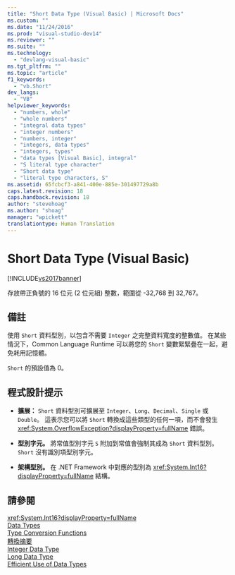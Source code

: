 ```yaml
---
title: "Short Data Type (Visual Basic) | Microsoft Docs"
ms.custom: ""
ms.date: "11/24/2016"
ms.prod: "visual-studio-dev14"
ms.reviewer: ""
ms.suite: ""
ms.technology: 
  - "devlang-visual-basic"
ms.tgt_pltfrm: ""
ms.topic: "article"
f1_keywords: 
  - "vb.Short"
dev_langs: 
  - "VB"
helpviewer_keywords: 
  - "numbers, whole"
  - "whole numbers"
  - "integral data types"
  - "integer numbers"
  - "numbers, integer"
  - "integers, data types"
  - "integers, types"
  - "data types [Visual Basic], integral"
  - "S literal type character"
  - "Short data type"
  - "literal type characters, S"
ms.assetid: 65fcbcf3-a841-400e-885e-301497729a8b
caps.latest.revision: 18
caps.handback.revision: 18
author: "stevehoag"
ms.author: "shoag"
manager: "wpickett"
translationtype: Human Translation
---
```

# Short Data Type (Visual Basic)
[!INCLUDE[vs2017banner](../../../csharp/includes/vs2017banner.md)]

存放帶正負號的 16 位元 \(2 位元組\) 整數，範圍從 \-32,768 到 32,767。  
  
## 備註  
 使用 `Short` 資料型別，以包含不需要 `Integer` 之完整資料寬度的整數值。  在某些情況下，Common Language Runtime 可以將您的 `Short` 變數緊緊疊在一起，避免耗用記憶體。  
  
 `Short` 的預設值為 0。  
  
## 程式設計提示  
  
-   **擴展：** `Short` 資料型別可擴展至 `Integer`、`Long`、`Decimal`、`Single` 或 `Double`。  這表示您可以將 `Short` 轉換成這些類型的任何一項，而不會發生 <xref:System.OverflowException?displayProperty=fullName> 錯誤。  
  
-   **型別字元。** 將常值型別字元 `S` 附加到常值會強制其成為 `Short` 資料型別。  `Short` 沒有識別項型別字元。  
  
-   **架構型別。** 在 .NET Framework 中對應的型別為 <xref:System.Int16?displayProperty=fullName> 結構。  
  
## 請參閱  
 <xref:System.Int16?displayProperty=fullName>   
 [Data Types](../../../visual-basic/language-reference/data-types/data-type-summary.md)   
 [Type Conversion Functions](../../../visual-basic/language-reference/functions/type-conversion-functions.md)   
 [轉換摘要](../../../visual-basic/language-reference/keywords/conversion-summary.md)   
 [Integer Data Type](../../../visual-basic/language-reference/data-types/integer-data-type.md)   
 [Long Data Type](../../../visual-basic/language-reference/data-types/long-data-type.md)   
 [Efficient Use of Data Types](../../../visual-basic/programming-guide/language-features/data-types/efficient-use-of-data-types.md)